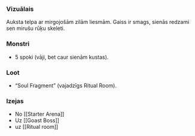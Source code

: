 ### Vizuālais
Auksta telpa ar mirgojošām zilām liesmām. Gaiss ir smags, sienās redzami sen mirušu rūķu skeleti.

### Monstri
* 5 spoki (vāji, bet caur sienām kustas).

### Loot
* “Soul Fragment” (vajadzīgs Ritual Room).

### Izejas
* No [[Starter Arena]]
* Uz [[Goast Boss]]
* uz [[Ritual room]] 
